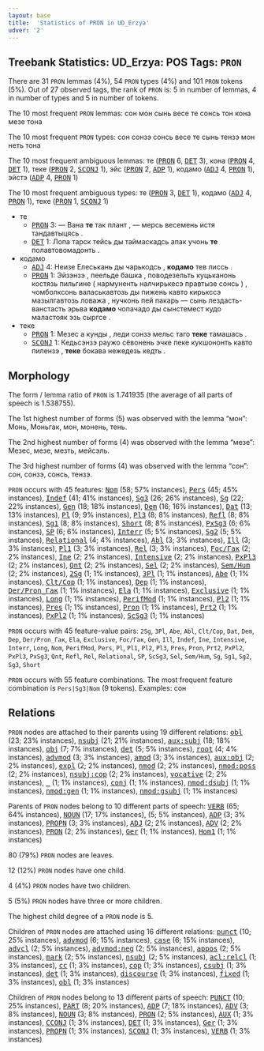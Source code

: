 ```yaml
---
layout: base
title:  'Statistics of PRON in UD_Erzya'
udver: '2'
---
```


## Treebank Statistics: UD_Erzya: POS Tags: `PRON`

There are 31 `PRON` lemmas (4%), 54 `PRON` types (4%) and 101 `PRON` tokens (5%).
Out of 27 observed tags, the rank of `PRON` is: 5 in number of lemmas, 4 in number of types and 5 in number of tokens.

The 10 most frequent `PRON` lemmas: сон мон сынь весе те сонсь тон кона мезе тона

The 10 most frequent `PRON` types:  сон сонзэ сонсь весе те сынь тензэ мон неть тона

The 10 most frequent ambiguous lemmas: те (<tt><a href="myv-pos-PRON.html">PRON</a></tt> 6, <tt><a href="myv-pos-DET.html">DET</a></tt> 3), кона (<tt><a href="myv-pos-PRON.html">PRON</a></tt> 4, <tt><a href="myv-pos-DET.html">DET</a></tt> 1), теке (<tt><a href="myv-pos-PRON.html">PRON</a></tt> 2, <tt><a href="myv-pos-SCONJ.html">SCONJ</a></tt> 1), эйс (<tt><a href="myv-pos-PRON.html">PRON</a></tt> 2, <tt><a href="myv-pos-ADP.html">ADP</a></tt> 1), кодамо (<tt><a href="myv-pos-ADJ.html">ADJ</a></tt> 4, <tt><a href="myv-pos-PRON.html">PRON</a></tt> 1), эйстэ (<tt><a href="myv-pos-ADP.html">ADP</a></tt> 4, <tt><a href="myv-pos-PRON.html">PRON</a></tt> 1)

The 10 most frequent ambiguous types:  те (<tt><a href="myv-pos-PRON.html">PRON</a></tt> 3, <tt><a href="myv-pos-DET.html">DET</a></tt> 1), кодамо (<tt><a href="myv-pos-ADJ.html">ADJ</a></tt> 4, <tt><a href="myv-pos-PRON.html">PRON</a></tt> 1), теке (<tt><a href="myv-pos-PRON.html">PRON</a></tt> 1, <tt><a href="myv-pos-SCONJ.html">SCONJ</a></tt> 1)


* те
  * <tt><a href="myv-pos-PRON.html">PRON</a></tt> 3: — Вана <b>те</b> так плант , — мерсь весемень истя тандавтыцясь .
  * <tt><a href="myv-pos-DET.html">DET</a></tt> 1: Лопа тарск тейсь ды таймаскадсь апак учонь <b>те</b> полавтовомадонть .
* кодамо
  * <tt><a href="myv-pos-ADJ.html">ADJ</a></tt> 4: Неизе Елеськань ды чарькодсь , <b>кодамо</b> тев лиссь .
  * <tt><a href="myv-pos-PRON.html">PRON</a></tt> 1: Эйзэнзэ , пеельде башка , поводезельть куцьканонь костязь пильгине ( нармуненть налчирькесэ правтызе сонсь ) , чомболксонь валаськавтозь ды пижень кавто кирькссэ мазылгавтозь ловажа , нучконь пей пакарь — сынь лездасть-ванстасть эрьва <b>кодамо</b> чопачадо ды сынстемест кудо маластояк эзь сыргсе .
* теке
  * <tt><a href="myv-pos-PRON.html">PRON</a></tt> 1: Мезес а кунды , леди сонзэ мельс таго <b>теке</b> тамашась .
  * <tt><a href="myv-pos-SCONJ.html">SCONJ</a></tt> 1: Кедьсэнзэ раужо сёвонень эчке пеке кукшононть кавто пилензэ , <b>теке</b> бокава нежедезь кедть .

## Morphology

The form / lemma ratio of `PRON` is 1.741935 (the average of all parts of speech is 1.538755).

The 1st highest number of forms (5) was observed with the lemma “мон”: Монь, Моньгак, мон, монень, тень.

The 2nd highest number of forms (4) was observed with the lemma “мезе”: Мезес, мезе, мезть, мейсэль.

The 3rd highest number of forms (4) was observed with the lemma “сон”: сон, сонзэ, сонсь, тензэ.

`PRON` occurs with 45 features: <tt><a href="myv-feat-Nom.html">Nom</a></tt> (58; 57% instances), <tt><a href="myv-feat-Pers.html">Pers</a></tt> (45; 45% instances), <tt><a href="myv-feat-Indef.html">Indef</a></tt> (41; 41% instances), <tt><a href="myv-feat-Sg3.html">Sg3</a></tt> (26; 26% instances), <tt><a href="myv-feat-Sg.html">Sg</a></tt> (22; 22% instances), <tt><a href="myv-feat-Gen.html">Gen</a></tt> (18; 18% instances), <tt><a href="myv-feat-Dem.html">Dem</a></tt> (16; 16% instances), <tt><a href="myv-feat-Dat.html">Dat</a></tt> (13; 13% instances), <tt><a href="myv-feat-Pl.html">Pl</a></tt> (9; 9% instances), <tt><a href="myv-feat-Pl3.html">Pl3</a></tt> (8; 8% instances), <tt><a href="myv-feat-Refl.html">Refl</a></tt> (8; 8% instances), <tt><a href="myv-feat-Sg1.html">Sg1</a></tt> (8; 8% instances), <tt><a href="myv-feat-Short.html">Short</a></tt> (8; 8% instances), <tt><a href="myv-feat-PxSg3.html">PxSg3</a></tt> (6; 6% instances), <tt><a href="myv-feat-SP.html">SP</a></tt> (6; 6% instances), <tt><a href="myv-feat-Interr.html">Interr</a></tt> (5; 5% instances), <tt><a href="myv-feat-Sg2.html">Sg2</a></tt> (5; 5% instances), <tt><a href="myv-feat-Relational.html">Relational</a></tt> (4; 4% instances), <tt><a href="myv-feat-Abl.html">Abl</a></tt> (3; 3% instances), <tt><a href="myv-feat-Ill.html">Ill</a></tt> (3; 3% instances), <tt><a href="myv-feat-Pl1.html">Pl1</a></tt> (3; 3% instances), <tt><a href="myv-feat-Rel.html">Rel</a></tt> (3; 3% instances), <tt><a href="myv-feat-Foc/Гак.html">Foc/Гак</a></tt> (2; 2% instances), <tt><a href="myv-feat-Ine.html">Ine</a></tt> (2; 2% instances), <tt><a href="myv-feat-Intensive.html">Intensive</a></tt> (2; 2% instances), <tt><a href="myv-feat-PxPl3.html">PxPl3</a></tt> (2; 2% instances), <tt><a href="myv-feat-Qnt.html">Qnt</a></tt> (2; 2% instances), <tt><a href="myv-feat-Sel.html">Sel</a></tt> (2; 2% instances), <tt><a href="myv-feat-Sem/Hum.html">Sem/Hum</a></tt> (2; 2% instances), <tt><a href="myv-feat-2Sg.html">2Sg</a></tt> (1; 1% instances), <tt><a href="myv-feat-3Pl.html">3Pl</a></tt> (1; 1% instances), <tt><a href="myv-feat-Abe.html">Abe</a></tt> (1; 1% instances), <tt><a href="myv-feat-Clt/Cop.html">Clt/Cop</a></tt> (1; 1% instances), <tt><a href="myv-feat-Dep.html">Dep</a></tt> (1; 1% instances), <tt><a href="myv-feat-Der/Pron_Гак.html">Der/Pron_Гак</a></tt> (1; 1% instances), <tt><a href="myv-feat-Ela.html">Ela</a></tt> (1; 1% instances), <tt><a href="myv-feat-Exclusive.html">Exclusive</a></tt> (1; 1% instances), <tt><a href="myv-feat-Long.html">Long</a></tt> (1; 1% instances), <tt><a href="myv-feat-PerifMod.html">PerifMod</a></tt> (1; 1% instances), <tt><a href="myv-feat-Pl2.html">Pl2</a></tt> (1; 1% instances), <tt><a href="myv-feat-Pres.html">Pres</a></tt> (1; 1% instances), <tt><a href="myv-feat-Pron.html">Pron</a></tt> (1; 1% instances), <tt><a href="myv-feat-Prt2.html">Prt2</a></tt> (1; 1% instances), <tt><a href="myv-feat-PxPl2.html">PxPl2</a></tt> (1; 1% instances), <tt><a href="myv-feat-ScSg3.html">ScSg3</a></tt> (1; 1% instances)

`PRON` occurs with 45 feature-value pairs: `2Sg`, `3Pl`, `Abe`, `Abl`, `Clt/Cop`, `Dat`, `Dem`, `Dep`, `Der/Pron_Гак`, `Ela`, `Exclusive`, `Foc/Гак`, `Gen`, `Ill`, `Indef`, `Ine`, `Intensive`, `Interr`, `Long`, `Nom`, `PerifMod`, `Pers`, `Pl`, `Pl1`, `Pl2`, `Pl3`, `Pres`, `Pron`, `Prt2`, `PxPl2`, `PxPl3`, `PxSg3`, `Qnt`, `Refl`, `Rel`, `Relational`, `SP`, `ScSg3`, `Sel`, `Sem/Hum`, `Sg`, `Sg1`, `Sg2`, `Sg3`, `Short`

`PRON` occurs with 55 feature combinations.
The most frequent feature combination is `Pers|Sg3|Nom` (9 tokens).
Examples: сон


## Relations

`PRON` nodes are attached to their parents using 19 different relations: <tt><a href="myv-dep-obl.html">obl</a></tt> (23; 23% instances), <tt><a href="myv-dep-nsubj.html">nsubj</a></tt> (21; 21% instances), <tt><a href="myv-dep-aux-subj.html">aux:subj</a></tt> (18; 18% instances), <tt><a href="myv-dep-obj.html">obj</a></tt> (7; 7% instances), <tt><a href="myv-dep-det.html">det</a></tt> (5; 5% instances), <tt><a href="myv-dep-root.html">root</a></tt> (4; 4% instances), <tt><a href="myv-dep-advmod.html">advmod</a></tt> (3; 3% instances), <tt><a href="myv-dep-amod.html">amod</a></tt> (3; 3% instances), <tt><a href="myv-dep-aux-obj.html">aux:obj</a></tt> (2; 2% instances), <tt><a href="myv-dep-expl.html">expl</a></tt> (2; 2% instances), <tt><a href="myv-dep-nmod.html">nmod</a></tt> (2; 2% instances), <tt><a href="myv-dep-nmod-poss.html">nmod:poss</a></tt> (2; 2% instances), <tt><a href="myv-dep-nsubj-cop.html">nsubj:cop</a></tt> (2; 2% instances), <tt><a href="myv-dep-vocative.html">vocative</a></tt> (2; 2% instances), <tt><a href="myv-dep-_.html">_</a></tt> (1; 1% instances), <tt><a href="myv-dep-conj.html">conj</a></tt> (1; 1% instances), <tt><a href="myv-dep-nmod-dsubj.html">nmod:dsubj</a></tt> (1; 1% instances), <tt><a href="myv-dep-nmod-gen.html">nmod:gen</a></tt> (1; 1% instances), <tt><a href="myv-dep-nmod-gsubj.html">nmod:gsubj</a></tt> (1; 1% instances)

Parents of `PRON` nodes belong to 10 different parts of speech: <tt><a href="myv-pos-VERB.html">VERB</a></tt> (65; 64% instances), <tt><a href="myv-pos-NOUN.html">NOUN</a></tt> (17; 17% instances),  (5; 5% instances), <tt><a href="myv-pos-ADP.html">ADP</a></tt> (3; 3% instances), <tt><a href="myv-pos-PROPN.html">PROPN</a></tt> (3; 3% instances), <tt><a href="myv-pos-ADJ.html">ADJ</a></tt> (2; 2% instances), <tt><a href="myv-pos-ADV.html">ADV</a></tt> (2; 2% instances), <tt><a href="myv-pos-PRON.html">PRON</a></tt> (2; 2% instances), <tt><a href="myv-feat-Ger.html">Ger</a></tt> (1; 1% instances), <tt><a href="myv-feat-Hom1.html">Hom1</a></tt> (1; 1% instances)

80 (79%) `PRON` nodes are leaves.

12 (12%) `PRON` nodes have one child.

4 (4%) `PRON` nodes have two children.

5 (5%) `PRON` nodes have three or more children.

The highest child degree of a `PRON` node is 5.

Children of `PRON` nodes are attached using 16 different relations: <tt><a href="myv-dep-punct.html">punct</a></tt> (10; 25% instances), <tt><a href="myv-dep-advmod.html">advmod</a></tt> (6; 15% instances), <tt><a href="myv-dep-case.html">case</a></tt> (6; 15% instances), <tt><a href="myv-dep-advcl.html">advcl</a></tt> (2; 5% instances), <tt><a href="myv-dep-advmod-neg.html">advmod:neg</a></tt> (2; 5% instances), <tt><a href="myv-dep-appos.html">appos</a></tt> (2; 5% instances), <tt><a href="myv-dep-mark.html">mark</a></tt> (2; 5% instances), <tt><a href="myv-dep-nsubj.html">nsubj</a></tt> (2; 5% instances), <tt><a href="myv-dep-acl-relcl.html">acl:relcl</a></tt> (1; 3% instances), <tt><a href="myv-dep-cc.html">cc</a></tt> (1; 3% instances), <tt><a href="myv-dep-cop.html">cop</a></tt> (1; 3% instances), <tt><a href="myv-dep-csubj.html">csubj</a></tt> (1; 3% instances), <tt><a href="myv-dep-det.html">det</a></tt> (1; 3% instances), <tt><a href="myv-dep-discourse.html">discourse</a></tt> (1; 3% instances), <tt><a href="myv-dep-fixed.html">fixed</a></tt> (1; 3% instances), <tt><a href="myv-dep-obl.html">obl</a></tt> (1; 3% instances)

Children of `PRON` nodes belong to 13 different parts of speech: <tt><a href="myv-pos-PUNCT.html">PUNCT</a></tt> (10; 25% instances), <tt><a href="myv-pos-PART.html">PART</a></tt> (8; 20% instances), <tt><a href="myv-pos-ADP.html">ADP</a></tt> (7; 18% instances), <tt><a href="myv-pos-ADV.html">ADV</a></tt> (3; 8% instances), <tt><a href="myv-pos-NOUN.html">NOUN</a></tt> (3; 8% instances), <tt><a href="myv-pos-PRON.html">PRON</a></tt> (2; 5% instances), <tt><a href="myv-pos-AUX.html">AUX</a></tt> (1; 3% instances), <tt><a href="myv-pos-CCONJ.html">CCONJ</a></tt> (1; 3% instances), <tt><a href="myv-pos-DET.html">DET</a></tt> (1; 3% instances), <tt><a href="myv-feat-Ger.html">Ger</a></tt> (1; 3% instances), <tt><a href="myv-pos-PROPN.html">PROPN</a></tt> (1; 3% instances), <tt><a href="myv-pos-SCONJ.html">SCONJ</a></tt> (1; 3% instances), <tt><a href="myv-pos-VERB.html">VERB</a></tt> (1; 3% instances)


